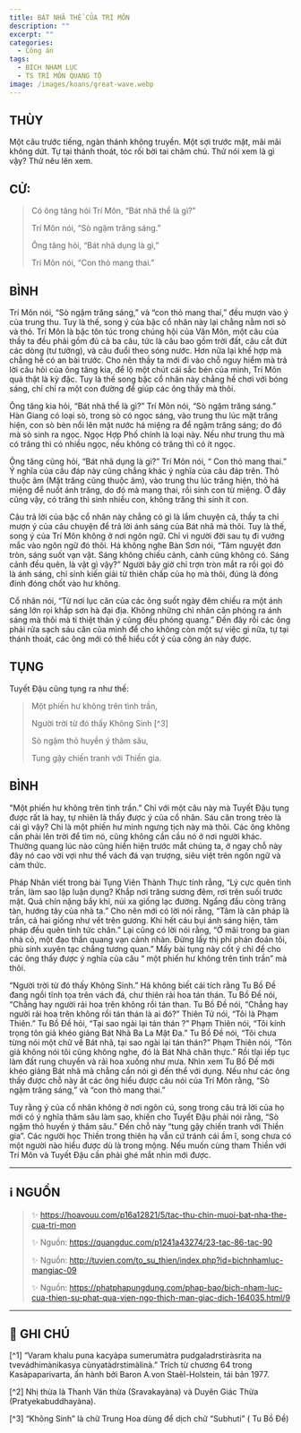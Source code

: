 ```yaml
---
title: BÁT NHÃ THỂ CỦA TRÍ MÔN
description: ""
excerpt: ""
categories:
  - Công án
tags:
  - BÍCH NHAM LỤC
  - TS TRÍ MÔN QUANG TỘ
image: /images/koans/great-wave.webp
---
```


## THÙY

Một câu trước tiếng, ngàn thánh không truyền. Một sợi trước mặt, mãi mãi không dứt. Tự tại thánh thoát, tóc rối bời tai chăm chú. Thử nói xem là gì vậy? Thử nêu lên xem.

## CỬ:

> Có ông tăng hỏi Trí Môn, “Bát nhã thể là gì?” 
> 
> Trí Môn nói, “Sò ngậm trăng sáng.” 
> 
> Ông tăng hỏi, “Bát nhã dụng là gì,” 
> 
> Trí Môn nói, “Con thỏ mang thai.”

## BÌNH

Trí Môn nói, “Sò ngậm trăng sáng,” và “con thỏ mang thai,” đều mượn vào ý của trung thu. Tuy là thế, song ý của bậc cổ nhân này lại chẳng nằm nơi sò và thỏ. Trí Môn là bậc tôn túc trong chúng hội của Vân Môn, một câu của thầy ta đều phải gồm đủ cả ba câu, tức là câu bao gồm trời đất, câu cắt đứt các dòng (tư tưởng), và câu đuổi theo sóng nước. Hơn nữa lại khế hợp mà chẳng hề có an bài trước. Cho nên thầy ta mới đi vào chỗ nguy hiểm mà trả lời câu hỏi của ông tăng kia, để lộ một chút cái sắc bén của mình, Trí Môn quả thật là kỳ đặc. Tuy là thế song bậc cổ nhân này chẳng hề chơi với bóng sáng, chỉ chỉ ra một con đường để giúp các ông thấy mà thôi.

Ông tăng kia hỏi, “Bát nhã thể là gì?” Trí Môn nói, “Sò ngậm trăng sáng.” Hàn Giang có loại sò, trong sò có ngọc sáng, vào trung thu lúc mặt trăng hiện, con sò bèn nổi lên mặt nước há miệng ra để ngậm trăng sáng; do đó mà sò sinh ra ngọc. Ngọc Hợp Phố chính là loại này. Nếu như trung thu mà có trăng thì có nhiều ngọc, nếu không có trăng thì có ít ngọc.

Ông tăng cũng hỏi, “Bát nhã dụng là gì?” Trí Môn nói, “ Con thỏ mang thai.” Ý nghĩa của câu đáp này cũng chẳng khác ý nghĩa của câu đáp trên. Thỏ thuộc âm (Mặt trăng cũng thuộc âm), vào trung thu lúc trăng hiện, thỏ há miệng để nuốt ánh trăng, do đó mà mang thai, rồi sinh con từ miệng. Ở đây cũng vậy, có trăng thì sinh nhiều con, không trăng thì sinh ít con.

Câu trả lời của bậc cổ nhân này chẳng có gì là lắm chuyện cả, thầy ta chỉ mượn ý của câu chuyện để trả lời ánh sáng của Bát nhã mà thôi. Tuy là thế, song ý của Trí Môn không ở nơi ngôn ngữ. Chỉ vì người đời sau tụ đi vướng mắc vào ngôn ngữ đó thôi. Há không nghe Bàn Sơn nói, “Tâm nguyệt đơn tròn, sáng suốt vạn vật. Sáng không chiếu cảnh, cảnh cũng không có. Sáng cảnh đều quên, là vật gì vậy?” Người bây giờ chỉ trợn tròn mắt ra rồi gọi đó là ánh sáng, chỉ sinh kiến giải từ thiên chấp của họ mà thôi, đúng là đóng đinh đóng chốt vào hư không.

Cổ nhân nói, “Từ nơi lục căn của các ông suốt ngày đêm chiếu ra một ánh sáng lớn rọi khắp sơn hà đại địa. Không những chỉ nhãn căn phóng ra ánh sáng mà thôi mà tỉ thiệt thân ý cũng đều phóng quang.” Đến đây rồi các ông phải rửa sạch sáu căn của mình để cho không còn một sự việc gì nữa, tự tại thánh thoát, các ông mới có thể hiểu cốt ý của công án này được.

## TỤNG

Tuyết Đậu cũng tụng ra như thế:

> Một phiến hư không trên tình trần,
>
> Người trời từ đó thấy Không Sinh [^3]
>
> Sò ngậm thỏ huyền ý thâm sâu,
>
> Tung gậy chiến tranh với Thiền gia.

## BÌNH

"Một phiến hư không trên tình trần.” Chỉ với một câu này mà Tuyết Đậu tụng được rất là hay, tự nhiên là thấy được ý của cổ nhân. Sáu căn trong trẻo là cái gì vậy? Chỉ là một phiến hư minh ngưng tịch này mà thôi. Các ông không cần phải lên trời để tìm nó, cũng không cần cầu nó ở nơi người khác. Thường quang lúc nào cũng hiển hiện trước mắt chúng ta, ở ngay chỗ này đây nó cao vời vợi như thể vách đá vạn trượng, siêu việt trên ngôn ngữ và cảm thức.

Pháp Nhãn viết trong bài Tụng Viên Thành Thực tính rằng, “Lý cực quên tình trần, làm sao lập luận dụng? Khắp nơi trăng sương đêm, rơi trên suối trước mặt. Quả chín nặng bầy khỉ, núi xa giống lạc đường. Ngẩng đầu còng trăng tàn, hướng tây của nhà ta.” Cho nên mới có lời nói rằng, “Tâm là căn pháp là trần, cả hai giống như vết trên gương. Khi hết cáu bụi ánh sáng hiện, tâm pháp đều quên tính tức chân.” Lại cũng có lời nói rằng, “Ở mãi trong ba gian nhà cỏ, một đạo thần quang vạn cảnh nhàn. Đừng lấy thị phi phán đoán tôi, phù sinh xuyên tạc chẳng tương quan.” Mấy bài tụng này cốt ý chỉ để cho các ông thấy được ý nghĩa của câu “ một phiến hư không trên tình trần” mà thôi.

“Người trời từ đó thấy Không Sinh.” Há không biết cái tích rằng Tu Bồ Đề đang ngồi tĩnh tọa trên vách đá, chư thiên rải hoa tán thán. Tu Bồ Đề nói, “Chẳng hay người rải hoa trên không rồi tán than. Tu Bồ Đề nói, “Chẳng hay người rải hoa trên không rồi tán thán là ai đó?” Thiên Tử nói, “Tôi là Phạm Thiên.” Tu Bồ Đề hỏi, “Tại sao ngài lại tán thán ?” Phạm Thiên nói, “Tôi kính trọng tôn giả khéo giảng Bát Nhã Ba La Mật Đa.” Tu Bồ Đề nói, “Tôi chưa từng nói một chữ về Bát nhã, tại sao ngài lại tán thán?” Phạm Thiên nói, “Tôn giả không nói tôi cũng không nghe, đó là Bát Nhã chân thực.” Rồi tlại iếp tục làm đất rung chuyển và rải hoa xuống như mưa. Nhìn xem Tu Bồ Đề mới khéo giảng Bát nhã mà chẳng cần nói gì đến thể với dụng. Nếu như các ông thấy được chỗ này ắt các ông hiểu được câu nói của Trí Môn rằng, “Sò ngậm trăng sáng,” và “con thỏ mang thai.”

Tuy rằng ý của cổ nhân không ở nơi ngôn cú, song trong câu trả lời của họ mới có ý nghĩa thâm sâu làm sao, khiến cho Tuyết Đậu phải nói rằng, “Sò ngậm thỏ huyền ý thâm sâu.” Đến chỗ này “tung gậy chiến tranh với Thiền gia”. Các người học Thiền trong thiên hạ vẫn cứ tránh cái ầm ĩ, song chưa có một người nào hiểu được dù là trong mộng. Nếu muốn cùng tham Thiền với Trí Môn và Tuyết Đậu cần phải ghé mắt nhìn mới được.




<hr class="blog-rule" />

## ℹ️ NGUỒN

> ✨ https://hoavouu.com/p16a12821/5/tac-thu-chin-muoi-bat-nha-the-cua-tri-mon
>
> ✨ Nguồn: https://quangduc.com/p1241a43274/23-tac-86-tac-90
>
> ✨ Nguồn: http://tuvien.com/to_su_thien/index.php?id=bichnhamluc-mangiac-09
>
> ✨ Nguồn: https://phatphapungdung.com/phap-bao/bich-nham-luc-cua-thien-su-phat-qua-vien-ngo-thich-man-giac-dich-164035.html/9

<hr class="blog-rule" />

## 📌 GHI CHÚ

[^0]: ⭐️


[^1] “Varam khalu puna kacyàpa sumerumàtra pudgaladrstiràsrita na tvevádhimànikasya cùnyatàdrstimàlinà.” Trích từ chương 64 trong Kasàpaparivarta, ấn hành bởi Baron A.von Staèl-Holstein, tái bản 1977.

[^2] Nhị thừa là Thanh Văn thừa (Sravakayàna) và Duyên Giác Thừa (Pratyekabuddhayàna).

[^3] “Không Sinh” là chữ Trung Hoa dùng để dịch chữ “Subhuti” ( Tu Bồ Đề)

